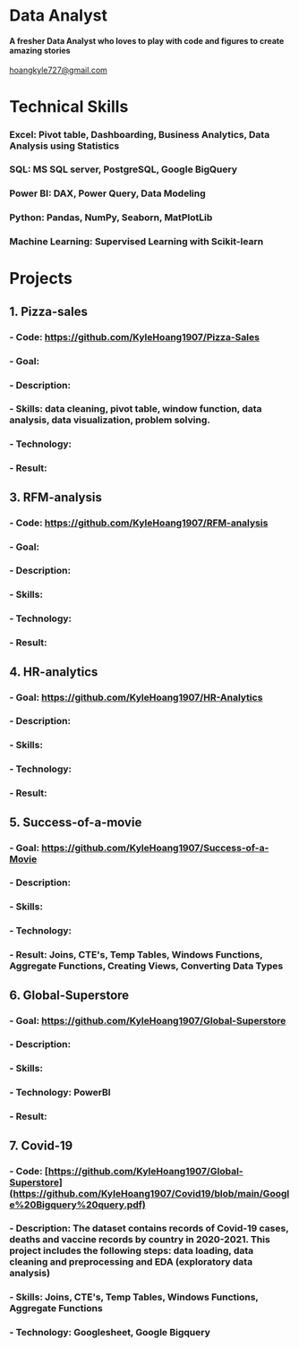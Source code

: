 # Data Analyst

#### A fresher Data Analyst who loves to play with code and figures to create amazing stories 

 hoangkyle727@gmail.com
 
# Technical Skills
### Excel: Pivot table, Dashboarding, Business Analytics, Data Analysis using Statistics
### SQL: MS SQL server, PostgreSQL, Google BigQuery 
### Power BI: DAX, Power Query, Data Modeling
### Python: Pandas, NumPy, Seaborn, MatPlotLib
### Machine Learning: Supervised Learning with Scikit-learn

# Projects 
## 1. Pizza-sales
   ### - Code: https://github.com/KyleHoang1907/Pizza-Sales
   ### - Goal: 
   ### - Description:
   ### - Skills: data cleaning, pivot table, window function, data analysis, data visualization, problem solving.
   ### - Technology:
   ### - Result: 

## 3. RFM-analysis
   ### - Code: https://github.com/KyleHoang1907/RFM-analysis
   ### - Goal: 
   ### - Description:
   ### - Skills: 
   ### - Technology:
   ### - Result:

## 4. HR-analytics
   ### - Goal: https://github.com/KyleHoang1907/HR-Analytics
   ### - Description:
   ### - Skills: 
   ### - Technology:
   ### - Result:

## 5. Success-of-a-movie
   ### - Goal: https://github.com/KyleHoang1907/Success-of-a-Movie
   ### - Description:
   ### - Skills: 
   ### - Technology:
   ### - Result: Joins, CTE's, Temp Tables, Windows Functions, Aggregate Functions, Creating Views, Converting Data Types

## 6. Global-Superstore
   ### - Goal: https://github.com/KyleHoang1907/Global-Superstore
   ### - Description:
   ### - Skills: 
   ### - Technology: PowerBI
   ### - Result:

## 7. Covid-19
   ### - Code: [https://github.com/KyleHoang1907/Global-Superstore](https://github.com/KyleHoang1907/Covid19/blob/main/Google%20Bigquery%20query.pdf)
   ### - Description: The dataset contains records of Covid-19 cases, deaths and vaccine records by country in 2020-2021. This project includes the following steps: data loading, data cleaning and preprocessing and EDA (exploratory data analysis)
   ### - Skills: Joins, CTE's, Temp Tables, Windows Functions, Aggregate Functions
   ### - Technology: Googlesheet, Google Bigquery
    








